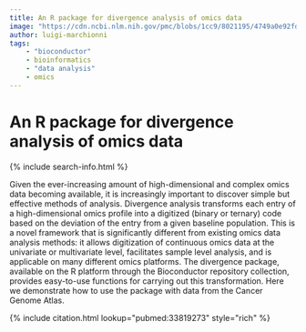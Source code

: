 ```yaml
---
title: An R package for divergence analysis of omics data
image: "https://cdn.ncbi.nlm.nih.gov/pmc/blobs/1cc9/8021195/4749a0e92fd5/pone.0249002.g003.jpg"
author: luigi-marchionni
tags:
    - "bioconductor"
    - bioinformatics
    - "data analysis"
    - omics
---
```


# An R package for divergence analysis of omics data

{% include search-info.html %}

Given the ever-increasing amount of high-dimensional and complex omics data becoming available, it is increasingly important to discover simple but effective methods of analysis. Divergence analysis transforms each entry of a high-dimensional omics profile into a digitized (binary or ternary) code based on the deviation of the entry from a given baseline population. This is a novel framework that is significantly different from existing omics data analysis methods: it allows digitization of continuous omics data at the univariate or multivariate level, facilitates sample level analysis, and is applicable on many different omics platforms. The divergence package, available on the R platform through the Bioconductor repository collection, provides easy-to-use functions for carrying out this transformation. Here we demonstrate how to use the package with data from the Cancer Genome Atlas.

{% include citation.html lookup="pubmed:33819273" style="rich" %}
